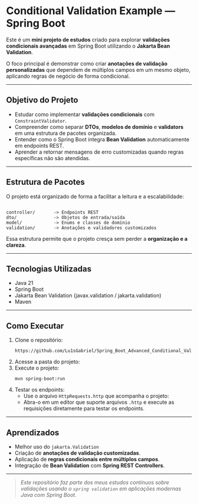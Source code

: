 # Conditional Validation Example — Spring Boot

Este é um **mini projeto de estudos** criado para explorar **validações condicionais avançadas** em Spring Boot utilizando o **Jakarta Bean Validation**.

O foco principal é demonstrar como criar **anotações de validação personalizadas** que dependem de múltiplos campos em um mesmo objeto, aplicando regras de negócio de forma condicional.

---

## Objetivo do Projeto

- Estudar como implementar **validações condicionais** com `ConstraintValidator`.
- Compreender como separar **DTOs**, **modelos de domínio** e **validators** em uma estrutura de pacotes organizada.
- Entender como o Spring Boot integra **Bean Validation** automaticamente em endpoints REST.
- Aprender a retornar mensagens de erro customizadas quando regras específicas não são atendidas.

---

## Estrutura de Pacotes

O projeto está organizado de forma a facilitar a leitura e a escalabilidade:

```

controller/       -> Endpoints REST
dto/              -> Objetos de entrada/saída
model/            -> Enums e classes de domínio
validation/       -> Anotações e validadores customizados

````

Essa estrutura permite que o projeto cresça sem perder a **organização e a clareza**.

---

## Tecnologias Utilizadas

- Java 21
- Spring Boot
- Jakarta Bean Validation (javax.validation / jakarta.validation)
- Maven

---

## Como Executar

1. Clone o repositório:
   ```
   https://github.com/Lu1sGabriel/Spring_Boot_Advanced_Conditional_Validation.git
   ```
2. Acesse a pasta do projeto:
3. Execute o projeto:
   ```
   mvn spring-boot:run
   ```
4. Testar os endpoints:
   * Use o arquivo `HttpRequests.http` que acompanha o projeto:
   * Abra-o em um editor que suporte arquivos `.http` e execute as requisições diretamente para testar os endpoints.

---

## Aprendizados

* Melhor uso do `jakarta.Validation`
* Criação de **anotações de validação customizadas**.
* Aplicação de **regras condicionais entre múltiplos campos**.
* Integração de **Bean Validation** com **Spring REST Controllers**.

---

> *Este repositório faz parte dos meus estudos contínuos sobre validações usando o `spring validation` em aplicações modernas Java com Spring Boot.*

